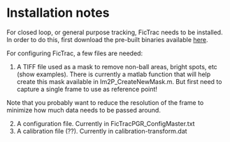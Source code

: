 # Installation notes

For closed loop, or general purpose tracking, FicTrac needs to be installed. In order to do this, first download the pre-built binaries available [here](https://github.com/murthylab/fictrac/releases/tag/v2.0.2).

For configuring FicTrac, a few files are needed:
1. A TIFF file used as a mask to remove non-ball areas, bright spots, etc (show examples). There is currently a matlab function that will help create this mask available in Im2P_CreateNewMask.m. But first need to capture a single frame to use as reference point!

Note that you probably want to reduce the resolution of the frame to minimize how much data needs to be passed around.

2. A configuration file. Currently in FicTracPGR_ConfigMaster.txt
3. A calibration file (??). Currently in calibration-transform.dat